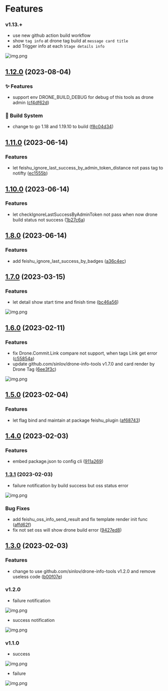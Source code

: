 # Features

### v1.13.+

- use new github action build workflow
- show `tag info` at drone tag build at `message card title`
- add Trigger info at each `Stage details info`

![img.png](https://github.com/sinlov/drone-feishu-group-robot/raw/main/features/release-v1.13.x/release-v1.13.0-Trigger-info.png)

## [1.12.0](https://github.com/sinlov/drone-feishu-group-robot/compare/1.11.0...v1.12.0) (2023-08-04)

### ✨ Features

* support env DRONE_BUILD_DEBUG for debug of this tools as drone admin ([cf4df62d](https://github.com/sinlov/drone-feishu-group-robot/commit/cf4df62ddd2a9d66a4a4e4cff73781beb3f455bd))

### 👷‍ Build System

* change to go 1.18 and 1.19.10 to build ([f8c04d34](https://github.com/sinlov/drone-feishu-group-robot/commit/f8c04d341be92feea0bb0d869e7f8a81197e2642))

## [1.11.0](https://github.com/sinlov/drone-feishu-group-robot/compare/v1.10.0...v1.11.0) (2023-06-14)

### Features

* let feishu_ignore_last_success_by_admin_token_distance not pass tag to notifty ([ec1555b](https://github.com/sinlov/drone-feishu-group-robot/commit/ec1555bce120d9d24c910076ae1d38d83d45fc9b))

## [1.10.0](https://github.com/sinlov/drone-feishu-group-robot/compare/v1.9.0...v1.10.0) (2023-06-14)

### Features

* let checkIgnoreLastSuccessByAdminToken not pass when now drone build status not
  success ([1b27c6a](https://github.com/sinlov/drone-feishu-group-robot/commit/1b27c6a7f80ad2dc488360a627067fce82e9e3b0))

## [1.8.0](https://github.com/sinlov/drone-feishu-group-robot/compare/v1.7.0...v1.8.0) (2023-06-14)

### Features

* add
  feishu_ignore_last_success_by_badges ([a36c4ec](https://github.com/sinlov/drone-feishu-group-robot/commit/a36c4ec1f25eed6101a0965d9689777d44bfa7f0))

## [1.7.0](https://github.com/sinlov/drone-feishu-group-robot/compare/v1.6.0...v1.7.0) (2023-03-15)

### Features

* let detail show start time and finish
  time ([bc46a56](https://github.com/sinlov/drone-feishu-group-robot/commit/bc46a5691c8c627d5614e8d7819c2a710f4c679d))

![img.png](release-v1.7.x/release-v1.7.0-detail.png)

## [1.6.0](https://github.com/sinlov/drone-feishu-group-robot/compare/v1.5.0...v1.6.0) (2023-02-11)

### Features

* fix Drone.Commit.Link compare not support, when tags Link get
  error ([c55854a](https://github.com/sinlov/drone-feishu-group-robot/commit/c55854acf74887699b754ff51ef8859937665087))
* update github.com/sinlov/drone-info-tools v1.7.0 and card render by Drone
  Tag ([6ee3f3c](https://github.com/sinlov/drone-feishu-group-robot/commit/6ee3f3cf01459e68aa97ece2358aed0973d2ff96))

![img.png](release-v1.6.x/release-v1.6-tag-render.png)

## [1.5.0](https://github.com/sinlov/drone-feishu-group-robot/compare/v1.4.0...v1.5.0) (2023-02-04)

### Features

* let flag bind and maintain at package
  feishu_plugin ([af68743](https://github.com/sinlov/drone-feishu-group-robot/commit/af687439627de513eb54750241252aa0de0d8b8c))

## [1.4.0](https://github.com/sinlov/drone-feishu-group-robot/compare/v1.3.1...v1.4.0) (2023-02-03)

### Features

* embed package.json to config
  cli ([911a269](https://github.com/sinlov/drone-feishu-group-robot/commit/911a26938ce2e81aae62e90d59523e9bb5e5e232))

### [1.3.1](https://github.com/sinlov/drone-feishu-group-robot/compare/v1.3.0...v1.3.1) (2023-02-03)

- failure notification by build success but oss status error

![img.png](release-v1.3/img-v1.3.1-fail.png)

### Bug Fixes

* add feishu_oss_info_send_result and fix template render init
  func ([affd62f](https://github.com/sinlov/drone-feishu-group-robot/commit/affd62f18aae34fb7d4b6ea3c7715de043847f1c))
* fix not set oss will show drone build
  error ([9427ed8](https://github.com/sinlov/drone-feishu-group-robot/commit/9427ed8b45a4f67df5da87cee8caa72763538b7b))

## [1.3.0](https://github.com/sinlov/drone-feishu-group-robot/compare/v1.2.0...v1.3.0) (2023-02-03)

### Features

* change to use github.com/sinlov/drone-info-tools v1.2.0 and remove useless
  code ([b00f07e](https://github.com/sinlov/drone-feishu-group-robot/commit/b00f07e93d2f484a0bbac666185ca2af6f9ec465))

### v1.2.0

- failure notification

![img.png](release-v1.2.0/img-v1.2.0-failure.png)

- success notification

![img.png](release-v1.2.0/img-v1.2.0-success.png)

### v1.1.0

- success

![img.png](release-v1.1.0/img-v1.1.0-success.png)

- failure

![img.png](release-v1.1.0/img-v1.1.0-failure.png)